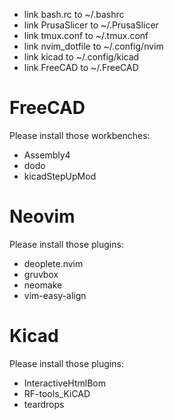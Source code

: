 * link bash.rc to ~/.bashrc
* link PrusaSlicer to ~/.PrusaSlicer
* link tmux.conf to ~/.tmux.conf
* link nvim_dotfile to ~/.config/nvim
* link kicad to ~/.config/kicad
* link FreeCAD to ~/.FreeCAD

# FreeCAD
Please install those workbenches:
* Assembly4
* dodo
* kicadStepUpMod

# Neovim
Please install those plugins:
* deoplete.nvim
* gruvbox
* neomake
* vim-easy-align

# Kicad
Please install those plugins:
* InteractiveHtmlBom
* RF-tools_KiCAD
* teardrops

